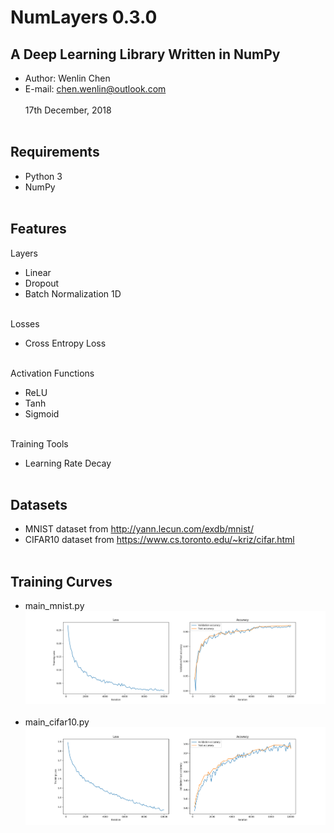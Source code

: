 NumLayers 0.3.0
====

A Deep Learning Library Written in NumPy
----
- Author: Wenlin Chen <br>
- E-mail: chen.wenlin@outlook.com <br><br>
17th December, 2018 <br><br>

Requirements
----
- Python 3<br>
- NumPy<br><br>

Features
----
Layers<br>
- Linear<br>
- Dropout<br>
- Batch Normalization 1D<br><br>

Losses<br>
- Cross Entropy Loss<br><br>

Activation Functions<br> 
- ReLU<br>
- Tanh<br>
- Sigmoid<br><br>

Training Tools<br>
- Learning Rate Decay<br><br>


Datasets
----
- MNIST dataset from http://yann.lecun.com/exdb/mnist/ <br>
- CIFAR10 dataset from https://www.cs.toronto.edu/~kriz/cifar.html <br><br>

Training Curves
----
- main_mnist.py<br>
![MLP for MNIST training curve](https://github.com/Wenlin-Chen/NumLayers/blob/master/fig_mnist.png)<br><br>
- main_cifar10.py<br>
![MLP for CIFAR10 training curve](https://github.com/Wenlin-Chen/NumLayers/blob/master/fig_cifar10.png)
